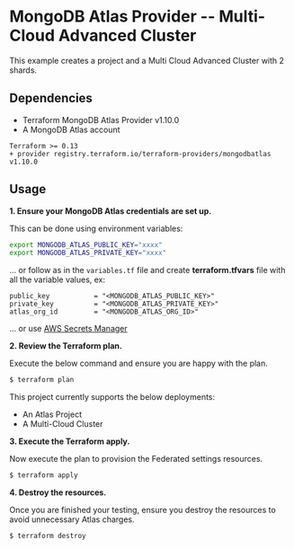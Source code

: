 # MongoDB Atlas Provider -- Multi-Cloud Advanced Cluster 
This example creates a project and a Multi Cloud Advanced Cluster with 2 shards.


## Dependencies

* Terraform MongoDB Atlas Provider v1.10.0
* A MongoDB Atlas account 

```
Terraform >= 0.13
+ provider registry.terraform.io/terraform-providers/mongodbatlas v1.10.0
```


## Usage
**1\. Ensure your MongoDB Atlas credentials are set up.**

This can be done using environment variables:

```bash
export MONGODB_ATLAS_PUBLIC_KEY="xxxx"
export MONGODB_ATLAS_PRIVATE_KEY="xxxx"
```

... or follow as in the `variables.tf` file and create **terraform.tfvars** file with all the variable values, ex:
```
public_key           = "<MONGODB_ATLAS_PUBLIC_KEY>"
private_key          = "<MONGODB_ATLAS_PRIVATE_KEY>"
atlas_org_id         = "<MONGODB_ATLAS_ORG_ID>"
```

... or use [AWS Secrets Manager](https://github.com/mongodb/terraform-provider-mongodbatlas/blob/master/docs/index.md#aws-secrets-manager)

**2\. Review the Terraform plan.**

Execute the below command and ensure you are happy with the plan.

``` bash
$ terraform plan
```
This project currently supports the below deployments:

- An Atlas Project
- A Multi-Cloud Cluster

**3\. Execute the Terraform apply.**

Now execute the plan to provision the Federated settings resources.

``` bash
$ terraform apply
```

**4\. Destroy the resources.**

Once you are finished your testing, ensure you destroy the resources to avoid unnecessary Atlas charges.

``` bash
$ terraform destroy
```

